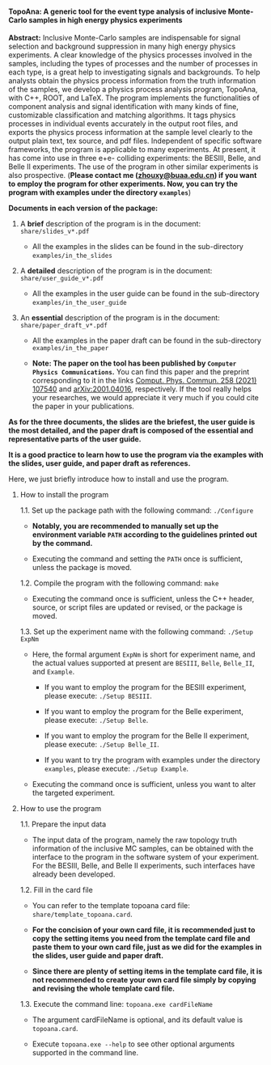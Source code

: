 #### TopoAna: A generic tool for the event type analysis of inclusive Monte-Carlo samples in high energy physics experiments

**Abstract:** Inclusive Monte-Carlo samples are indispensable for signal selection and background suppression in many high energy physics experiments. A clear knowledge of the physics processes involved in the samples, including the types of processes and the number of processes in each type, is a great help to investigating signals and backgrounds. To help analysts obtain the physics process information from the truth information of the samples, we develop a physics process analysis program, TopoAna, with C++, ROOT, and LaTeX. The program implements the functionalities of component analysis and signal identification with many kinds of fine, customizable classification and matching algorithms. It tags physics processes in individual events accurately in the output root files, and exports the physics process information at the sample level clearly to the output plain text, tex source, and pdf files. Independent of specific software frameworks, the program is applicable to many experiments. At present, it has come into use in three e+e- colliding experiments: the BESIII, Belle, and Belle II experiments. The use of the program in other similar experiments is also prospective. (**Please contact me (zhouxy@buaa.edu.cn) if you want to employ the program for other experiments. Now, you can try the program with examples under the directory ``examples``**)

**Documents in each version of the package:**

1. A **brief** description of the program is in the document: ``share/slides_v*.pdf``

   + All the examples in the slides can be found in the sub-directory ``examples/in_the_slides``

2. A **detailed** description of the program is in the document: ``share/user_guide_v*.pdf``

   + All the examples in the user guide can be found in the sub-directory ``examples/in_the_user_guide``

3. An **essential** description of the program is in the document: ``share/paper_draft_v*.pdf``

   + All the examples in the paper draft can be found in the sub-directory ``examples/in_the_paper``

   + **Note: The paper on the tool has been published by ``Computer Physics Communications``.** You can find this paper and the preprint corresponding to it in the links [Comput. Phys. Commun. 258 (2021) 107540](https://doi.org/10.1016/j.cpc.2020.107540) and [arXiv:2001.04016](https://arxiv.org/abs/2001.04016), respectively. If the tool really helps your researches, we would appreciate it very much if you could cite the paper in your publications.

**As for the three documents, the slides are the briefest, the user guide is the most detailed, and the paper draft is composed of the essential and representative parts of the user guide.**

**It is a good practice to learn how to use the program via the examples with the slides, user guide, and paper draft as references.**

Here, we just briefly introduce how to install and use the program.

1. How to install the program

   1.1. Set up the package path with the following command: ``./Configure``

     + **Notably, you are recommended to manually set up the environment variable ``PATH`` according to the guidelines printed out by the command.**

     + Executing the command and setting the ``PATH`` once is sufficient, unless the package is moved.

   1.2. Compile the program with the following command: ``make``

     + Executing the command once is sufficient, unless the C++ header, source, or script files are updated or revised, or the package is moved.

   1.3. Set up the experiment name with the following command: ``./Setup ExpNm``

     + Here, the formal argument ``ExpNm`` is short for experiment name, and the actual values supported at present are ``BESIII``, ``Belle``, ``Belle_II``, and ``Example``.

       - If you want to employ the program for the BESIII experiment, please execute: ``./Setup BESIII``.

       - If you want to employ the program for the Belle experiment, please execute: ``./Setup Belle``.

       - If you want to employ the program for the Belle II experiment, please execute: ``./Setup Belle_II``.

       - If you want to try the program with examples under the directory ``examples``, please execute: ``./Setup Example``.

     + Executing the command once is sufficient, unless you want to alter the targeted experiment.


2. How to use the program

   1.1. Prepare the input data

     + The input data of the program, namely the raw topology truth information of the inclusive MC samples, can be obtained with the interface to the program in the software system of your experiment. For the BESIII, Belle, and Belle II experiments, such interfaces have already been developed. 

   1.2. Fill in the card file

     + You can refer to the template topoana card file: ``share/template_topoana.card``.

     + **For the concision of your own card file, it is recommended just to copy the setting items you need from the template card file and paste them to your own card file, just as we did for the examples in the slides, user guide and paper draft.**

     + **Since there are plenty of setting items in the template card file, it is not recommended to create your own card file simply by copying and revising the whole template card file.**

   1.3. Execute the command line: ``topoana.exe cardFileName``

     + The argument cardFileName is optional, and its default value is ``topoana.card``.

     + Execute ``topoana.exe --help`` to see other optional arguments supported in the command line.
